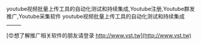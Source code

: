 youtube视频批量上传工具的自动化测试和持续集成,Youtube注册,Youtube群发推广,Youtube采集软件
youtube视频批量上传工具的自动化测试和持续集成______

[😍想了解推广相关软件的朋友请登录 http://www.vst.tw](http://www.vst.tw)



